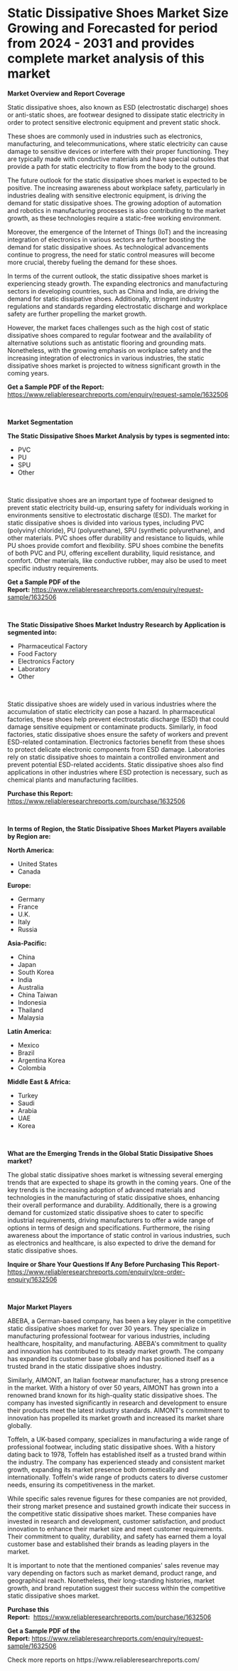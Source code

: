 <p><h1>Static Dissipative Shoes Market Size Growing and Forecasted for period from 2024 - 2031 and provides complete market analysis of this market</h1></p><p><strong>Market Overview and Report Coverage</strong></p>
<p><p>Static dissipative shoes, also known as ESD (electrostatic discharge) shoes or anti-static shoes, are footwear designed to dissipate static electricity in order to protect sensitive electronic equipment and prevent static shock.</p><p>These shoes are commonly used in industries such as electronics, manufacturing, and telecommunications, where static electricity can cause damage to sensitive devices or interfere with their proper functioning. They are typically made with conductive materials and have special outsoles that provide a path for static electricity to flow from the body to the ground.</p><p>The future outlook for the static dissipative shoes market is expected to be positive. The increasing awareness about workplace safety, particularly in industries dealing with sensitive electronic equipment, is driving the demand for static dissipative shoes. The growing adoption of automation and robotics in manufacturing processes is also contributing to the market growth, as these technologies require a static-free working environment.</p><p>Moreover, the emergence of the Internet of Things (IoT) and the increasing integration of electronics in various sectors are further boosting the demand for static dissipative shoes. As technological advancements continue to progress, the need for static control measures will become more crucial, thereby fueling the demand for these shoes.</p><p>In terms of the current outlook, the static dissipative shoes market is experiencing steady growth. The expanding electronics and manufacturing sectors in developing countries, such as China and India, are driving the demand for static dissipative shoes. Additionally, stringent industry regulations and standards regarding electrostatic discharge and workplace safety are further propelling the market growth.</p><p>However, the market faces challenges such as the high cost of static dissipative shoes compared to regular footwear and the availability of alternative solutions such as antistatic flooring and grounding mats. Nonetheless, with the growing emphasis on workplace safety and the increasing integration of electronics in various industries, the static dissipative shoes market is projected to witness significant growth in the coming years.</p></p>
<p><strong>Get a Sample PDF of the Report:</strong> <a href="https://www.reliableresearchreports.com/enquiry/request-sample/1632506">https://www.reliableresearchreports.com/enquiry/request-sample/1632506</a></p>
<p>&nbsp;</p>
<p><strong>Market Segmentation</strong></p>
<p><strong>The Static Dissipative Shoes Market Analysis by types is segmented into:</strong></p>
<p><ul><li>PVC</li><li>PU</li><li>SPU</li><li>Other</li></ul></p>
<p>&nbsp;</p>
<p><p>Static dissipative shoes are an important type of footwear designed to prevent static electricity build-up, ensuring safety for individuals working in environments sensitive to electrostatic discharge (ESD). The market for static dissipative shoes is divided into various types, including PVC (polyvinyl chloride), PU (polyurethane), SPU (synthetic polyurethane), and other materials. PVC shoes offer durability and resistance to liquids, while PU shoes provide comfort and flexibility. SPU shoes combine the benefits of both PVC and PU, offering excellent durability, liquid resistance, and comfort. Other materials, like conductive rubber, may also be used to meet specific industry requirements.</p></p>
<p><strong>Get a Sample PDF of the Report:</strong>&nbsp;<a href="https://www.reliableresearchreports.com/enquiry/request-sample/1632506">https://www.reliableresearchreports.com/enquiry/request-sample/1632506</a></p>
<p>&nbsp;</p>
<p><strong>The Static Dissipative Shoes Market Industry Research by Application is segmented into:</strong></p>
<p><ul><li>Pharmaceutical Factory</li><li>Food Factory</li><li>Electronics Factory</li><li>Laboratory</li><li>Other</li></ul></p>
<p>&nbsp;</p>
<p><p>Static dissipative shoes are widely used in various industries where the accumulation of static electricity can pose a hazard. In pharmaceutical factories, these shoes help prevent electrostatic discharge (ESD) that could damage sensitive equipment or contaminate products. Similarly, in food factories, static dissipative shoes ensure the safety of workers and prevent ESD-related contamination. Electronics factories benefit from these shoes to protect delicate electronic components from ESD damage. Laboratories rely on static dissipative shoes to maintain a controlled environment and prevent potential ESD-related accidents. Static dissipative shoes also find applications in other industries where ESD protection is necessary, such as chemical plants and manufacturing facilities.</p></p>
<p><strong>Purchase this Report:</strong>&nbsp; <a href="https://www.reliableresearchreports.com/purchase/1632506">https://www.reliableresearchreports.com/purchase/1632506</a></p>
<p>&nbsp;</p>
<p><strong>In terms of Region, the Static Dissipative Shoes Market Players available by Region are:</strong></p>
<p>
    <p> <strong> North America: </strong>
        <ul>
            <li>United States</li>
            <li>Canada</li>
        </ul>
        </p> 
    <p> <strong> Europe: </strong>
        <ul>
            <li>Germany</li>
            <li>France</li>
            <li>U.K.</li>
            <li>Italy</li>
            <li>Russia</li>
        </ul>
        </p> 
    <p> <strong> Asia-Pacific: </strong>
        <ul>
            <li>China</li>
            <li>Japan</li>
            <li>South Korea</li>
            <li>India</li>
            <li>Australia</li>
            <li>China Taiwan</li>
            <li>Indonesia</li>
            <li>Thailand</li>
            <li>Malaysia</li>
        </ul>
        </p> 
    <p> <strong> Latin America: </strong>
        <ul>
            <li>Mexico</li>
            <li>Brazil</li>
            <li>Argentina Korea</li>
            <li>Colombia</li>
        </ul>
        </p> 
    <p> <strong> Middle East & Africa: </strong>
        <ul>
            <li>Turkey</li>
            <li>Saudi</li>
            <li>Arabia</li>
            <li>UAE</li>
            <li>Korea</li>
        </ul>
    </p>
    </p>
<p>&nbsp;</p>
<p><strong>What are the Emerging Trends in the Global Static Dissipative Shoes market?</strong></p>
<p><p>The global static dissipative shoes market is witnessing several emerging trends that are expected to shape its growth in the coming years. One of the key trends is the increasing adoption of advanced materials and technologies in the manufacturing of static dissipative shoes, enhancing their overall performance and durability. Additionally, there is a growing demand for customized static dissipative shoes to cater to specific industrial requirements, driving manufacturers to offer a wide range of options in terms of design and specifications. Furthermore, the rising awareness about the importance of static control in various industries, such as electronics and healthcare, is also expected to drive the demand for static dissipative shoes.</p></p>
<p><strong>Inquire or Share Your Questions If Any Before Purchasing This Report</strong>- <a href="https://www.reliableresearchreports.com/enquiry/pre-order-enquiry/1632506">https://www.reliableresearchreports.com/enquiry/pre-order-enquiry/1632506</a></p>
<p>&nbsp;</p>
<p><strong>Major Market Players</strong></p>
<p><p>ABEBA, a German-based company, has been a key player in the competitive static dissipative shoes market for over 30 years. They specialize in manufacturing professional footwear for various industries, including healthcare, hospitality, and manufacturing. ABEBA's commitment to quality and innovation has contributed to its steady market growth. The company has expanded its customer base globally and has positioned itself as a trusted brand in the static dissipative shoes industry.</p><p>Similarly, AIMONT, an Italian footwear manufacturer, has a strong presence in the market. With a history of over 50 years, AIMONT has grown into a renowned brand known for its high-quality static dissipative shoes. The company has invested significantly in research and development to ensure their products meet the latest industry standards. AIMONT's commitment to innovation has propelled its market growth and increased its market share globally.</p><p>Toffeln, a UK-based company, specializes in manufacturing a wide range of professional footwear, including static dissipative shoes. With a history dating back to 1978, Toffeln has established itself as a trusted brand within the industry. The company has experienced steady and consistent market growth, expanding its market presence both domestically and internationally. Toffeln's wide range of products caters to diverse customer needs, ensuring its competitiveness in the market.</p><p>While specific sales revenue figures for these companies are not provided, their strong market presence and sustained growth indicate their success in the competitive static dissipative shoes market. These companies have invested in research and development, customer satisfaction, and product innovation to enhance their market size and meet customer requirements. Their commitment to quality, durability, and safety has earned them a loyal customer base and established their brands as leading players in the market.</p><p>It is important to note that the mentioned companies' sales revenue may vary depending on factors such as market demand, product range, and geographical reach. Nonetheless, their long-standing histories, market growth, and brand reputation suggest their success within the competitive static dissipative shoes market.</p></p>
<p><strong>Purchase this Report:</strong>&nbsp;&nbsp;<a href="https://www.reliableresearchreports.com/purchase/1632506">https://www.reliableresearchreports.com/purchase/1632506</a></p>
<p></p>
<p><strong>Get a Sample PDF of the Report:</strong>&nbsp;<a href="https://www.reliableresearchreports.com/enquiry/request-sample/1632506">https://www.reliableresearchreports.com/enquiry/request-sample/1632506</a></p>
<p>Check more reports on https://www.reliableresearchreports.com/</p>